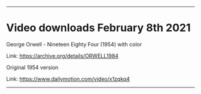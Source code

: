 
***

# Video downloads February 8th 2021

George Orwell - Nineteen Eighty Four (1954) with color

Link: https://archive.org/details/ORWELL1984

Original 1954 version

Link: https://www.dailymotion.com/video/x1zqkq4

***


